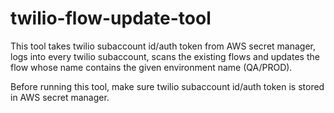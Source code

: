 # twilio-flow-update-tool

This tool takes twilio subaccount id/auth token from AWS secret manager, 
logs into every twilio subaccount, 
scans the existing flows and 
updates the flow whose name contains the given environment name (QA/PROD).

Before running this tool, make sure twilio subaccount id/auth token is stored in AWS secret manager.
